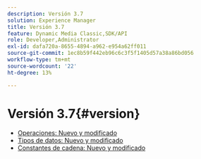 ```yaml
---
description: Versión 3.7
solution: Experience Manager
title: Versión 3.7
feature: Dynamic Media Classic,SDK/API
role: Developer,Administrator
exl-id: dafa720a-8655-4894-a962-e954a62ff011
source-git-commit: 1ec8b59f442eb96c6c3f5f1405d57a38a86bd056
workflow-type: tm+mt
source-wordcount: '22'
ht-degree: 13%

---
```


# Versión 3.7{#version}

* [Operaciones: Nuevo y modificado](r-3-7-operations.md)
* [Tipos de datos: Nuevo y modificado](r-3-7-types.md)
* [Constantes de cadena: Nuevo y modificado](r-3-7-string-constants.md)
